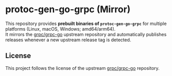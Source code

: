 # protoc-gen-go-grpc (Mirror)

This repository provides **prebuilt binaries of `protoc-gen-go-grpc`** for multiple platforms (Linux, macOS, Windows; amd64/arm64).  
It mirrors the [grpc/grpc-go](https://github.com/grpc/grpc-go) upstream repository and automatically publishes releases whenever a new upstream release tag is detected.

## License

This project follows the license of the upstream [grpc/grpc-go](https://github.com/grpc/grpc-go) repository.